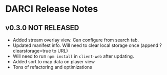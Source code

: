 # DARCI Release Notes

## v0.3.0 NOT RELEASED

-   Added stream overlay view. Can configure from search tab.
-   Updated manifest info. Will need to clear local storage once (append ?clearstorage=true to URL)
-   Will need to run `npm install` in `client-web` after updating.
-   Added sort to map data on player view
-   Tons of refactoring and optimizations
